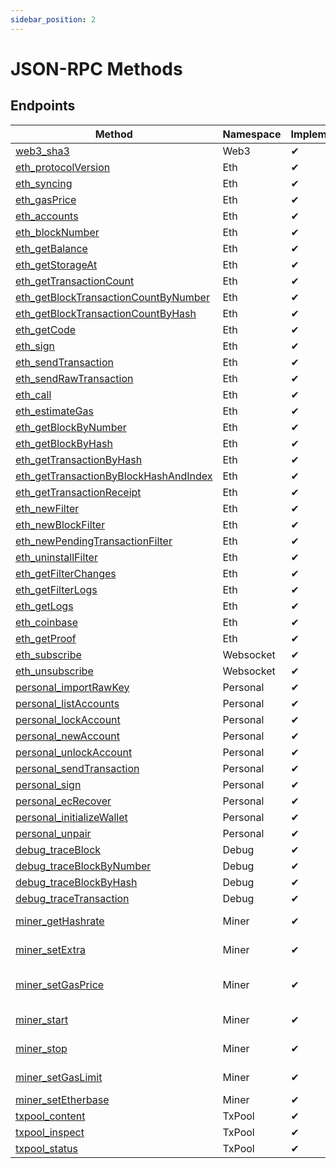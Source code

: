 ```yaml
---
sidebar_position: 2
---
```


# JSON-RPC Methods

## Endpoints

|Method|Namespace|Implemented|Public|Notes|
|--|--|--|--|--|
|[web3_sha3](/docs/api/eth-json-rpc/web3-methods#web3_sha3)|Web3|✔|✔||
|[eth_protocolVersion](/docs/api/eth-json-rpc/eth-methods#eth_protocolversion)|Eth|✔|✔||
|[eth_syncing](/docs/api/eth-json-rpc/eth-methods#eth_syncing)|Eth|✔|✔||
|[eth_gasPrice](/docs/api/eth-json-rpc/eth-methods#eth_gasPrice)|Eth|✔|✔||
|[eth_accounts](/docs/api/eth-json-rpc/eth-methods#eth_accounts)|Eth|✔|✔||
|[eth_blockNumber](/docs/api/eth-json-rpc/eth-methods#eth_blockNumber)|Eth|✔|✔||
|[eth_getBalance](/docs/api/eth-json-rpc/eth-methods#eth_getBalance)|Eth|✔|✔||
|[eth_getStorageAt](/docs/api/eth-json-rpc/eth-methods#eth_getStorageAt)|Eth|✔|✔||
|[eth_getTransactionCount](/docs/api/eth-json-rpc/eth-methods#eth_getTransactionCount)|Eth|✔|✔||
|[eth_getBlockTransactionCountByNumber](/docs/api/eth-json-rpc/eth-methods#eth_getBlockTransactionCountByNumber)|Eth|✔|✔||
|[eth_getBlockTransactionCountByHash](/docs/api/eth-json-rpc/eth-methods#eth_getBlockTransactionCountByHash)|Eth|✔|✔||
|[eth_getCode](/docs/api/eth-json-rpc/eth-methods#eth_getCode)|Eth|✔|✔||
|[eth_sign](/docs/api/eth-json-rpc/eth-methods#eth_sign)|Eth|✔|✔||
|[eth_sendTransaction](/docs/api/eth-json-rpc/eth-methods#eth_sendTransaction)|Eth|✔|✔||
|[eth_sendRawTransaction](/docs/api/eth-json-rpc/eth-methods#eth_sendRawTransaction)|Eth|✔|✔||
|[eth_call](/docs/api/eth-json-rpc/eth-methods#eth_call)|Eth|✔|✔||
|[eth_estimateGas](/docs/api/eth-json-rpc/eth-methods#eth_estimateGas)|Eth|✔|✔||
|[eth_getBlockByNumber](/docs/api/eth-json-rpc/eth-methods#eth_getBlockByNumber)|Eth|✔|✔||
|[eth_getBlockByHash](/docs/api/eth-json-rpc/eth-methods#eth_getBlockByHash)|Eth|✔|✔||
|[eth_getTransactionByHash](/docs/api/eth-json-rpc/eth-methods#eth_getTransactionByHash)|Eth|✔|✔||
|[eth_getTransactionByBlockHashAndIndex](/docs/api/eth-json-rpc/eth-methods#eth_getTransactionByBlockHashAndIndex)|Eth|✔|✔||
|[eth_getTransactionReceipt](/docs/api/eth-json-rpc/eth-methods#eth_getTransactionReceipt)|Eth|✔|✔||
|[eth_newFilter](/docs/api/eth-json-rpc/eth-methods#eth_newFilter)|Eth|✔|✔||
|[eth_newBlockFilter](/docs/api/eth-json-rpc/eth-methods#eth_newBlockFilter)|Eth|✔|✔||
|[eth_newPendingTransactionFilter](/docs/api/eth-json-rpc/eth-methods#eth_newPendingTransactionFilter)|Eth|✔|✔||
|[eth_uninstallFilter](/docs/api/eth-json-rpc/eth-methods#eth_uninstallFilter)|Eth|✔|✔||
|[eth_getFilterChanges](/docs/api/eth-json-rpc/eth-methods#eth_getFilterChanges)|Eth|✔|✔||
|[eth_getFilterLogs](/docs/api/eth-json-rpc/eth-methods#eth_getFilterLogs)|Eth|✔|✔||
|[eth_getLogs](/docs/api/eth-json-rpc/eth-methods#eth_getLogs)|Eth|✔|✔||
|[eth_coinbase](/docs/api/eth-json-rpc/eth-methods#eth_coinbase)|Eth|✔|||
|[eth_getProof](/docs/api/eth-json-rpc/eth-methods#eth_getProof)|Eth|✔|||
|[eth_subscribe](/docs/api/eth-json-rpc/websocket-methods#eth_subscribe)|Websocket|✔|||
|[eth_unsubscribe](/docs/api/eth-json-rpc/websocket-methods#eth_subscribe)|Websocket|✔|||
|[personal_importRawKey](/docs/api/eth-json-rpc/personal-methods#personal_importRawKey)|Personal|✔|❌||
|[personal_listAccounts](/docs/api/eth-json-rpc/personal-methods#personal_listAccounts)|Personal|✔|❌||
|[personal_lockAccount](/docs/api/eth-json-rpc/personal-methods#personal_lockAccount)|Personal|✔|❌||
|[personal_newAccount](/docs/api/eth-json-rpc/personal-methods#personal_newAccount)|Personal|✔|❌||
|[personal_unlockAccount](/docs/api/eth-json-rpc/personal-methods#personal_unlockAccount)|Personal|✔|❌||
|[personal_sendTransaction](/docs/api/eth-json-rpc/personal-methods#personal_sendTransaction)|Personal|✔|❌||
|[personal_sign](/docs/api/eth-json-rpc/personal-methods#personal_sign)|Personal|✔|❌||
|[personal_ecRecover](/docs/api/eth-json-rpc/personal-methods#personal_ecRecover)|Personal|✔|❌||
|[personal_initializeWallet](/docs/api/eth-json-rpc/personal-methods#personal_initializeWallet)|Personal|✔|❌||
|[personal_unpair](/docs/api/eth-json-rpc/personal-methods#personal_unpair)|Personal|✔|❌||
|[debug_traceBlock](/docs/api/eth-json-rpc/debug-methods#debug_traceBlock)|Debug|✔|||
|[debug_traceBlockByNumber](/docs/api/eth-json-rpc/debug-methods#debug_traceBlockByNumber)|Debug|✔|||
|[debug_traceBlockByHash](/docs/api/eth-json-rpc/debug-methods#debug_traceBlockByHash)|Debug|✔|||
|[debug_traceTransaction](/docs/api/eth-json-rpc/debug-methods#debug_traceTransaction)|Debug|✔|||
|[miner_getHashrate](/docs/api/eth-json-rpc/miner-methods#miner_getHashrate)|Miner|✔|❌|No-op|
|[miner_setExtra](/docs/api/eth-json-rpc/miner-methods#miner_setExtra)|Miner|✔|❌|No-op|
|[miner_setGasPrice](/docs/api/eth-json-rpc/miner-methods#miner_setGasPrice)|Miner|✔|❌|Needs node restart|
|[miner_start](/docs/api/eth-json-rpc/miner-methods#miner_start)|Miner|✔|❌|No-op|
|[miner_stop](/docs/api/eth-json-rpc/miner-methods#miner_stop)|Miner|✔|❌|No-op|
|[miner_setGasLimit](/docs/api/eth-json-rpc/miner-methods#miner_setGasLimit)|Miner|✔|❌|No-op|
|[miner_setEtherbase](/docs/api/eth-json-rpc/miner-methods#miner_setEtherbase)|Miner|✔|❌||
|[txpool_content](/docs/api/eth-json-rpc/txpool-methods#txpool_content)|TxPool|✔|||
|[txpool_inspect](/docs/api/eth-json-rpc/txpool-methods#txpool_inspect)|TxPool|✔|||
|[txpool_status](/docs/api/eth-json-rpc/txpool-methods#txpool_status)|TxPool|✔|||
